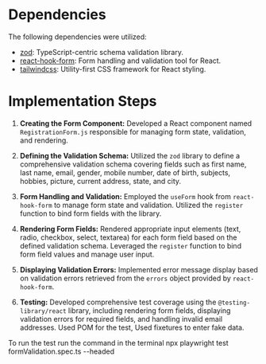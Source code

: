 # Dependencies

The following dependencies were utilized:

- [zod](https://github.com/colinhacks/zod): TypeScript-centric schema validation library.
- [react-hook-form](https://react-hook-form.com/): Form handling and validation tool for React.
- [tailwindcss](https://tailwindcss.com/): Utility-first CSS framework for React styling.

# Implementation Steps

1. **Creating the Form Component:** Developed a React component named `RegistrationForm.js` responsible for managing form state, validation, and rendering.

2. **Defining the Validation Schema:** Utilized the `zod` library to define a comprehensive validation schema covering fields such as first name, last name, email, gender, mobile number, date of birth, subjects, hobbies, picture, current address, state, and city.

3. **Form Handling and Validation:** Employed the `useForm` hook from `react-hook-form` to manage form state and validation. Utilized the `register` function to bind form fields with the library.

4. **Rendering Form Fields:** Rendered appropriate input elements (text, radio, checkbox, select, textarea) for each form field based on the defined validation schema. Leveraged the `register` function to bind form field values and manage user input.

5. **Displaying Validation Errors:** Implemented error message display based on validation errors retrieved from the `errors` object provided by `react-hook-form`.

6. **Testing:** Developed comprehensive test coverage using the `@testing-library/react` library, including rendering form fields, displaying validation errors for required fields, and handling invalid email addresses.
 Used POM for the test, Used fixetures to enter fake data.

 To run the test run the command in the terminal npx playwright test formValidation.spec.ts --headed